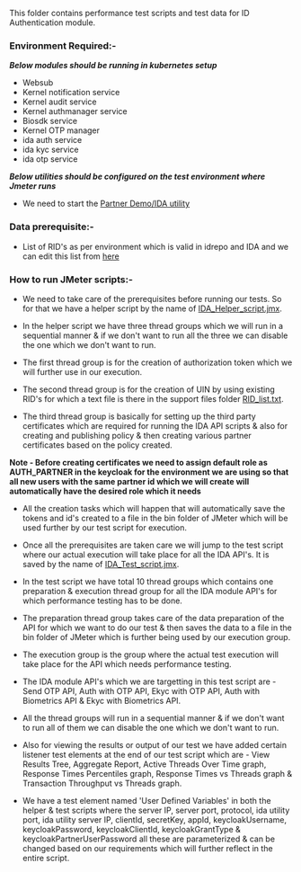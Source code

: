 This folder contains performance test scripts and test data for ID Authentication module.

### Environment Required:-
***Below modules should be running in kubernetes setup***

* Websub
* Kernel notification service
* Kernel audit service
* Kernel authmanager service
* Biosdk service
* Kernel OTP manager
* ida auth service
* ida kyc service
* ida otp service

***Below utilities should be configured on the test environment where Jmeter runs***

* We need to start the [Partner Demo/IDA utility](https://mosip.atlassian.net/wiki/spaces/QT/pages/670597144/Auth+using+the+New+Partner+Demo+service+with+external+Certificate)

### Data prerequisite:-
* List of RID's as per environment which is valid in idrepo and IDA and we can edit this list from [here](https://github.com/mosip/mosip-performance-tests-mt/blob/1.2.0/id-authentication/support-files/RID_list.txt)

### How to run JMeter scripts:-

* We need to take care of the prerequisites before running our tests. So for that we have a helper script by the name of [IDA_Helper_script.jmx](https://github.com/mosip/mosip-performance-tests-mt/blob/1.2.0/id-authentication/scripts/IDA_Helper_script.jmx).

* In the helper script we have three thread groups which we will run in a sequential manner & if we don't want to run all the three we can disable the one which we don't want to run.

* The first thread group is for the creation of authorization token which we will further use in our execution.

* The second thread group is for the creation of UIN by using existing RID's for which a text file is there in the support files folder [RID_list.txt](https://github.com/mosip/mosip-performance-tests-mt/blob/1.2.0/id-authentication/support-files/RID_list.txt).

* The third thread group is basically for setting up the third party certificates which are required for running the IDA API scripts & also for creating and publishing policy & then creating various partner certificates based on the policy created.

**Note - Before creating certificates we need to assign default role as AUTH_PARTNER in the keycloak for the environment we are using so that all new users with the same partner id which we will create will automatically have the desired role which it needs**

* All the creation tasks which will happen that will automatically save the tokens and id's created to a file in the bin folder of JMeter which will be used further by our test script for execution.

* Once all the prerequisites are taken care we will jump to the test script where our actual execution will take place for all the IDA API's. It is saved by the name of [IDA_Test_script.jmx](https://github.com/mosip/mosip-performance-tests-mt/blob/1.2.0/id-authentication/scripts/IDA_Test_script.jmx).

* In the test script we have total 10 thread groups which contains one preparation & execution thread group for all the IDA module API's for which performance testing has to be done.

* The preparation thread group takes care of the data preparation of the API for which we want to do our test & then saves the data to a file in the bin folder of JMeter which is further being used by our execution group.

* The execution group is the group where the actual test execution will take place for the API which needs performance testing.

* The IDA module API's which we are targetting in this test script are - Send OTP API, Auth with OTP API, Ekyc with OTP API, Auth with Biometrics API & Ekyc with Biometrics API.

* All the thread groups will run in a sequential manner & if we don't want to run all of them we can disable the one which we don't want to run.

* Also for viewing the results or output of our test we have added certain listener test elements at the end of our test script which are - View Results Tree, Aggregate Report, Active Threads Over Time graph, Response Times Percentiles graph, Response Times vs Threads graph & Transaction Throughput vs Threads graph.

* We have a test element named 'User Defined Variables' in both the helper & test scripts where the server IP, server port, protocol, ida utility port, ida utility server IP, clientId, secretKey, appId, keycloakUsername, keycloakPassword, keycloakClientId, keycloakGrantType & keycloakPartnerUserPassword all these are parameterized & can be changed based on our requirements which will further reflect in the entire script.

